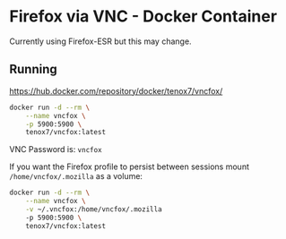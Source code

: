 # Firefox via VNC - Docker Container

Currently using Firefox-ESR but this may change.

## Running

https://hub.docker.com/repository/docker/tenox7/vncfox/

```sh
docker run -d --rm \
    --name vncfox \
    -p 5900:5900 \
    tenox7/vncfox:latest
```

VNC Password is: `vncfox`

If you want the Firefox profile to persist between sessions mount `/home/vncfox/.mozilla` as a volume:

```sh
docker run -d --rm \
    --name vncfox \
    -v ~/.vncfox:/home/vncfox/.mozilla
    -p 5900:5900 \
    tenox7/vncfox:latest
```


